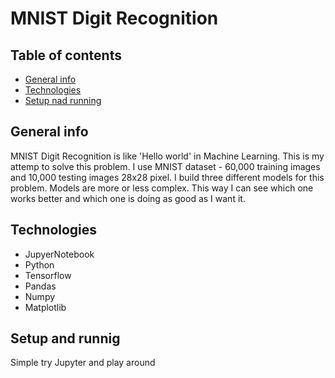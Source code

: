 # MNIST Digit Recognition

## Table of contents
* [General info](#general-info)
* [Technologies](#technologies)
* [Setup nad running](#setup)

## General info

MNIST Digit Recognition is like 'Hello world' in Machine Learning. This is my attemp to solve this problem. I use MNIST dataset -  60,000 training images and 10,000 testing images 28x28 pixel. I build three different models for this problem. Models are more or less complex. This way I can see which one works better and which one is doing as good as I want it.

## Technologies
  
  - JupyerNotebook
  - Python
  - Tensorflow
  - Pandas 
  - Numpy
  - Matplotlib
  
 ## Setup and runnig
 
 Simple try Jupyter and play around
